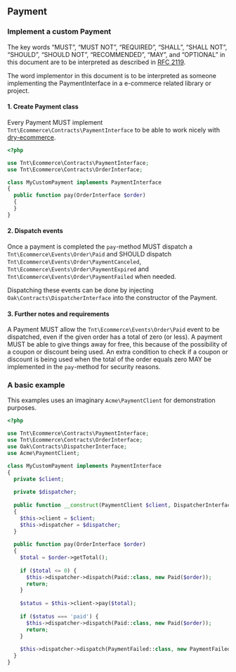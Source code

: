 ## Payment

### Implement a custom Payment

The key words “MUST”, “MUST NOT”, “REQUIRED”, “SHALL”, “SHALL NOT”, “SHOULD”, “SHOULD NOT”, “RECOMMENDED”, “MAY”, 
and “OPTIONAL” in this document are to be interpreted as described in [RFC 2119](https://tools.ietf.org/html/rfc2119).

The word implementor in this document is to be interpreted as someone implementing the PaymentInterface in a e-commerce related library or project.

#### 1. Create Payment class 

Every Payment MUST implement `Tnt\Ecommerce\Contracts\PaymentInterface` to be able to work nicely with [dry-ecommerce](https://github.com/reinvanoyen/dry-ecommerce).

```php
<?php

use Tnt\Ecommerce\Contracts\PaymentInterface;
use Tnt\Ecommerce\Contracts\OrderInterface;

class MyCustomPayment implements PaymentInterface
{
  public function pay(OrderInterface $order)
  {
  }
}
```

#### 2. Dispatch events

Once a payment is completed the `pay`-method MUST dispatch a `Tnt\Ecommerce\Events\Order\Paid` and SHOULD dispatch `Tnt\Ecommerce\Events\Order\PaymentCanceled`, `Tnt\Ecommerce\Events\Order\PaymentExpired` and `Tnt\Ecommerce\Events\Order\PaymentFailed` when needed.

Dispatching these events can be done by injecting `Oak\Contracts\DispatcherInterface` into the constructor of the Payment.

#### 3. Further notes and requirements

A Payment MUST allow the `Tnt\Ecommerce\Events\Order\Paid` event to be dispatched, even if the given order has a total of zero (or less). A payment MUST be able to give things away for free, this because of the possibility of a coupon or discount being used. An extra condition to check if a coupon or discount is being used when the total of the order equals zero MAY be implemented in the `pay`-method for security reasons.

### A basic example

This examples uses an imaginary `Acme\PaymentClient` for demonstration purposes.

```php
<?php

use Tnt\Ecommerce\Contracts\PaymentInterface;
use Tnt\Ecommerce\Contracts\OrderInterface;
use Oak\Contracts\DispatcherInterface;
use Acme\PaymentClient;

class MyCustomPayment implements PaymentInterface
{
  private $client;
  
  private $dispatcher;
  
  public function __construct(PaymentClient $client, DispatcherInterface $dispatcher)
  {
    $this->client = $client;
    $this->dispatcher = $dispatcher;
  }
  
  public function pay(OrderInterface $order)
  {
    $total = $order->getTotal();
    
    if ($total <= 0) {
      $this->dispatcher->dispatch(Paid::class, new Paid($order));
      return;
    }
    
    $status = $this->client->pay($total);
    
    if ($status === 'paid') {
      $this->dispatcher->dispatch(Paid::class, new Paid($order));
      return;
    }
    
    $this->dispatcher->dispatch(PaymentFailed::class, new PaymentFailed($order));
  }
}
```

